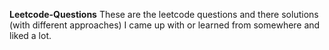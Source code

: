 **Leetcode-Questions**
These are the leetcode questions and there solutions (with different approaches) I came up with or learned from somewhere and liked a lot.
